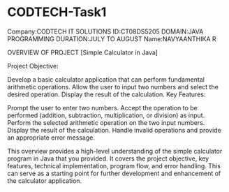 # CODTECH-Task1
Company:CODTECH IT SOLUTIONS
ID:CT08DS5205
DOMAIN:JAVA PROGRAMMING
DURATION:JULY TO AUGUST
Name:NAVYAANTHIKA R 

OVERVIEW OF PROJECT [Simple Calculator in Java]

Project Objective:

Develop a basic calculator application that can perform fundamental arithmetic operations. Allow the user to input two numbers and select the desired operation. Display the result of the calculation. Key Features:

Prompt the user to enter two numbers. Accept the operation to be performed (addition, subtraction, multiplication, or division) as input. Perform the selected arithmetic operation on the two input numbers. Display the result of the calculation. Handle invalid operations and provide an appropriate error message.

This overview provides a high-level understanding of the simple calculator program in Java that you provided. It covers the project objective, key features, technical implementation, program flow, and error handling. This can serve as a starting point for further development and enhancement of the calculator application.
